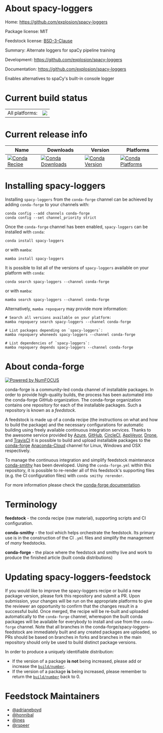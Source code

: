 About spacy-loggers
===================

Home: https://github.com/explosion/spacy-loggers

Package license: MIT

Feedstock license: [BSD-3-Clause](https://github.com/conda-forge/spacy-loggers-feedstock/blob/main/LICENSE.txt)

Summary: Alternate loggers for spaCy pipeline training

Development: https://github.com/explosion/spacy-loggers

Documentation: https://github.com/explosion/spacy-loggers

Enables alternatives to spaCy's built-in console logger

Current build status
====================


<table><tr><td>All platforms:</td>
    <td>
      <a href="https://dev.azure.com/conda-forge/feedstock-builds/_build/latest?definitionId=14207&branchName=main">
        <img src="https://dev.azure.com/conda-forge/feedstock-builds/_apis/build/status/spacy-loggers-feedstock?branchName=main">
      </a>
    </td>
  </tr>
</table>

Current release info
====================

| Name | Downloads | Version | Platforms |
| --- | --- | --- | --- |
| [![Conda Recipe](https://img.shields.io/badge/recipe-spacy--loggers-green.svg)](https://anaconda.org/conda-forge/spacy-loggers) | [![Conda Downloads](https://img.shields.io/conda/dn/conda-forge/spacy-loggers.svg)](https://anaconda.org/conda-forge/spacy-loggers) | [![Conda Version](https://img.shields.io/conda/vn/conda-forge/spacy-loggers.svg)](https://anaconda.org/conda-forge/spacy-loggers) | [![Conda Platforms](https://img.shields.io/conda/pn/conda-forge/spacy-loggers.svg)](https://anaconda.org/conda-forge/spacy-loggers) |

Installing spacy-loggers
========================

Installing `spacy-loggers` from the `conda-forge` channel can be achieved by adding `conda-forge` to your channels with:

```
conda config --add channels conda-forge
conda config --set channel_priority strict
```

Once the `conda-forge` channel has been enabled, `spacy-loggers` can be installed with `conda`:

```
conda install spacy-loggers
```

or with `mamba`:

```
mamba install spacy-loggers
```

It is possible to list all of the versions of `spacy-loggers` available on your platform with `conda`:

```
conda search spacy-loggers --channel conda-forge
```

or with `mamba`:

```
mamba search spacy-loggers --channel conda-forge
```

Alternatively, `mamba repoquery` may provide more information:

```
# Search all versions available on your platform:
mamba repoquery search spacy-loggers --channel conda-forge

# List packages depending on `spacy-loggers`:
mamba repoquery whoneeds spacy-loggers --channel conda-forge

# List dependencies of `spacy-loggers`:
mamba repoquery depends spacy-loggers --channel conda-forge
```


About conda-forge
=================

[![Powered by
NumFOCUS](https://img.shields.io/badge/powered%20by-NumFOCUS-orange.svg?style=flat&colorA=E1523D&colorB=007D8A)](https://numfocus.org)

conda-forge is a community-led conda channel of installable packages.
In order to provide high-quality builds, the process has been automated into the
conda-forge GitHub organization. The conda-forge organization contains one repository
for each of the installable packages. Such a repository is known as a *feedstock*.

A feedstock is made up of a conda recipe (the instructions on what and how to build
the package) and the necessary configurations for automatic building using freely
available continuous integration services. Thanks to the awesome service provided by
[Azure](https://azure.microsoft.com/en-us/services/devops/), [GitHub](https://github.com/),
[CircleCI](https://circleci.com/), [AppVeyor](https://www.appveyor.com/),
[Drone](https://cloud.drone.io/welcome), and [TravisCI](https://travis-ci.com/)
it is possible to build and upload installable packages to the
[conda-forge](https://anaconda.org/conda-forge) [Anaconda-Cloud](https://anaconda.org/)
channel for Linux, Windows and OSX respectively.

To manage the continuous integration and simplify feedstock maintenance
[conda-smithy](https://github.com/conda-forge/conda-smithy) has been developed.
Using the ``conda-forge.yml`` within this repository, it is possible to re-render all of
this feedstock's supporting files (e.g. the CI configuration files) with ``conda smithy rerender``.

For more information please check the [conda-forge documentation](https://conda-forge.org/docs/).

Terminology
===========

**feedstock** - the conda recipe (raw material), supporting scripts and CI configuration.

**conda-smithy** - the tool which helps orchestrate the feedstock.
                   Its primary use is in the construction of the CI ``.yml`` files
                   and simplify the management of *many* feedstocks.

**conda-forge** - the place where the feedstock and smithy live and work to
                  produce the finished article (built conda distributions)


Updating spacy-loggers-feedstock
================================

If you would like to improve the spacy-loggers recipe or build a new
package version, please fork this repository and submit a PR. Upon submission,
your changes will be run on the appropriate platforms to give the reviewer an
opportunity to confirm that the changes result in a successful build. Once
merged, the recipe will be re-built and uploaded automatically to the
`conda-forge` channel, whereupon the built conda packages will be available for
everybody to install and use from the `conda-forge` channel.
Note that all branches in the conda-forge/spacy-loggers-feedstock are
immediately built and any created packages are uploaded, so PRs should be based
on branches in forks and branches in the main repository should only be used to
build distinct package versions.

In order to produce a uniquely identifiable distribution:
 * If the version of a package **is not** being increased, please add or increase
   the [``build/number``](https://docs.conda.io/projects/conda-build/en/latest/resources/define-metadata.html#build-number-and-string).
 * If the version of a package **is** being increased, please remember to return
   the [``build/number``](https://docs.conda.io/projects/conda-build/en/latest/resources/define-metadata.html#build-number-and-string)
   back to 0.

Feedstock Maintainers
=====================

* [@adrianeboyd](https://github.com/adrianeboyd/)
* [@honnibal](https://github.com/honnibal/)
* [@ines](https://github.com/ines/)
* [@rspeer](https://github.com/rspeer/)

